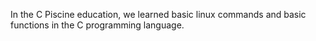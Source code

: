 In the C Piscine education, we learned basic linux commands and basic functions in the C programming language.